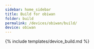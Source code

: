 ```yaml
---
sidebar: home_sidebar
title: Build for obiwan
folder: build
permalink: /devices/obiwan/build/
device: obiwan
---
```

{% include templates/device_build.md %}
